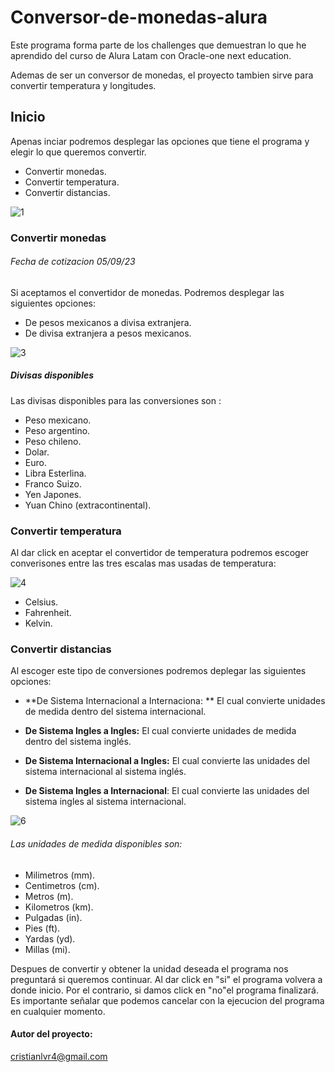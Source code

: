 # Conversor-de-monedas-alura

Este programa forma parte de los challenges que demuestran lo que he aprendido del curso de Alura Latam con Oracle-one next education.

Ademas de ser un conversor de monedas, el proyecto tambien sirve para convertir temperatura y longitudes.

## Inicio

Apenas inciar podremos desplegar las opciones que tiene el programa y elegir lo que queremos convertir.

- Convertir monedas.
- Convertir temperatura.
- Convertir distancias.

![1](https://github.com/CrissVazquez/Mi-conversor/assets/135062723/454ec022-41f5-4280-98fc-0f0a8d4883cc)

###  Convertir monedas
###### Fecha de cotizacion  05/09/23

Si aceptamos el convertidor de monedas. Podremos desplegar las siguientes opciones:

- De pesos mexicanos a divisa extranjera.
- De divisa extranjera a pesos mexicanos.

![3](https://github.com/CrissVazquez/Mi-conversor/assets/135062723/66082dd3-3840-4e5e-86c2-5376536e81ed)

##### Divisas disponibles

Las divisas disponibles para las conversiones  son :
- Peso mexicano.
- Peso argentino.
- Peso chileno.
- Dolar.
- Euro.
- Libra Esterlina.
- Franco Suizo.
- Yen Japones.
- Yuan Chino (extracontinental).


### Convertir temperatura

Al dar click en aceptar el convertidor de temperatura podremos escoger converisones entre las tres escalas mas usadas de temperatura:

![4](https://github.com/CrissVazquez/Mi-conversor/assets/135062723/5c2a1ceb-3f0e-452f-b53a-3399d75460dc)

- Celsius.
- Fahrenheit.
- Kelvin.

### Convertir distancias

Al escoger este tipo de conversiones podremos deplegar las siguientes opciones:

- **De Sistema Internacional a Internaciona: ** El cual convierte unidades de medida dentro del sistema internacional.

- **De Sistema Ingles a Ingles:** El cual convierte unidades de medida dentro del sistema inglés.

- **De Sistema Internacional a Ingles:** El cual convierte las unidades del sistema internacional al sistema inglés.

- **De Sistema Ingles a Internacional**: El cual convierte las unidades del sistema ingles al sistema internacional.

![6](https://github.com/CrissVazquez/Mi-conversor/assets/135062723/77187f21-c6ef-4197-80f3-e11a5d6e2060)

###### Las unidades de medida disponibles son:

- Milimetros (mm).
- Centimetros (cm).
- Metros (m).
- Kilometros (km).
- Pulgadas (in).
- Pies (ft).
- Yardas (yd).
- Millas (mi).

Despues de convertir y obtener la unidad deseada el programa nos preguntará si queremos continuar. Al dar click en "si" el programa volvera a donde inicio. Por el contrario, si damos click en "no"el programa finalizará. Es importante señalar que podemos cancelar con la ejecucion del programa en cualquier momento.

#### Autor del proyecto:
cristianlvr4@gmail.com
